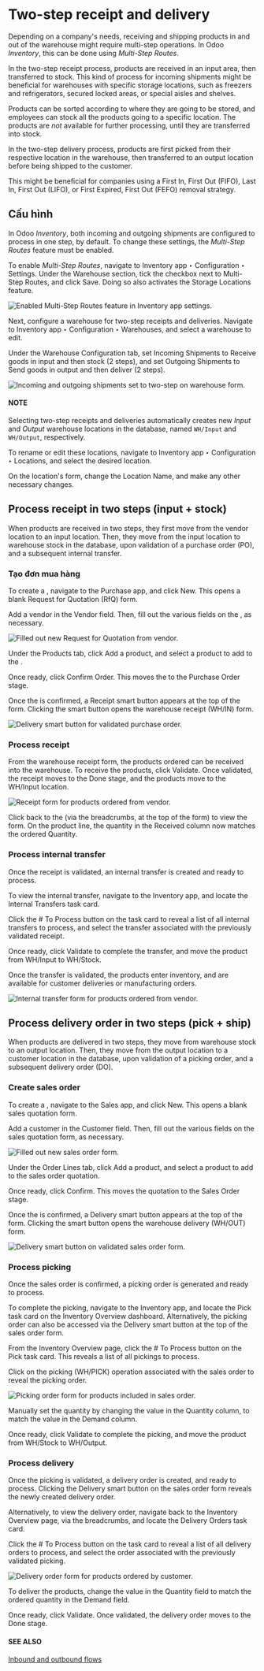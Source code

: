 # Two-step receipt and delivery

Depending on a company's needs, receiving and shipping products in and out of the warehouse might
require multi-step operations. In Odoo *Inventory*, this can be done using *Multi-Step Routes*.

In the two-step receipt process, products are received in an input area, then transferred to stock.
This kind of process for incoming shipments might be beneficial for warehouses with specific storage
locations, such as freezers and refrigerators, secured locked areas, or special aisles and shelves.

Products can be sorted according to where they are going to be stored, and employees can stock all
the products going to a specific location. The products are *not* available for further processing,
until they are transferred into stock.

In the two-step delivery process, products are first picked from their respective location in the
warehouse, then transferred to an output location before being shipped to the customer.

This might be beneficial for companies using a First In, First Out (FIFO), Last In, First Out
(LIFO), or First Expired, First Out (FEFO) removal strategy.

## Cấu hình

In Odoo *Inventory*, both incoming and outgoing shipments are configured to process in one step, by
default. To change these settings, the *Multi-Step Routes* feature must be enabled.

To enable *Multi-Step Routes*, navigate to Inventory app ‣ Configuration ‣
Settings. Under the Warehouse section, tick the checkbox next to Multi-Step
Routes, and click Save. Doing so also activates the Storage Locations
feature.

![Enabled Multi-Step Routes feature in Inventory app settings.](../../../../../.gitbook/assets/receipts-delivery-two-steps-settings.png)

Next, configure a warehouse for two-step receipts and deliveries. Navigate to
Inventory app ‣ Configuration ‣ Warehouses, and select a warehouse to edit.

Under the Warehouse Configuration tab, set Incoming Shipments to
Receive goods in input and then stock (2 steps), and set Outgoing Shipments
to Send goods in output and then deliver (2 steps).

![Incoming and outgoing shipments set to two-step on warehouse form.](../../../../../.gitbook/assets/receipts-delivery-two-steps-shipments.png)

#### NOTE
Selecting two-step receipts and deliveries automatically creates new *Input* and *Output*
warehouse locations in the database, named `WH/Input` and `WH/Output`, respectively.

To rename or edit these locations, navigate to Inventory app ‣ Configuration
‣ Locations, and select the desired location.

On the location's form, change the Location Name, and make any other necessary
changes.

## Process receipt in two steps (input + stock)

When products are received in two steps, they first move from the vendor location to an input
location. Then, they move from the input location to warehouse stock in the database, upon
validation of a purchase order (PO), and a subsequent internal transfer.

### Tạo đơn mua hàng

To create a , navigate to the Purchase app, and click New. This
opens a blank Request for Quotation (RfQ) form.

Add a vendor in the Vendor field. Then, fill out the various fields on the , as
necessary.

![Filled out new Request for Quotation from vendor.](../../../../../.gitbook/assets/receipts-delivery-two-steps-new-rfq.png)

Under the Products tab, click Add a product, and select a product to add to
the .

Once ready, click Confirm Order. This moves the  to the Purchase Order
stage.

Once the  is confirmed, a Receipt smart button appears at the top of the form.
Clicking the smart button opens the warehouse receipt (WH/IN) form.

![Delivery smart button for validated purchase order.](../../../../../.gitbook/assets/receipts-delivery-two-steps-smart-button.png)

### Process receipt

From the warehouse receipt form, the products ordered can be received into the warehouse. To receive
the products, click Validate. Once validated, the receipt moves to the Done
stage, and the products move to the WH/Input location.

![Receipt form for products ordered from vendor.](../../../../../.gitbook/assets/receipts-delivery-two-steps-receipt-form.png)

Click back to the  (via the breadcrumbs, at the top of the form) to view the  form. On the
product line, the quantity in the Received column now matches the ordered
Quantity.

### Process internal transfer

Once the receipt is validated, an internal transfer is created and ready to process.

To view the internal transfer, navigate to the Inventory app, and locate the
Internal Transfers task card.

Click the # To Process button on the task card to reveal a list of all internal
transfers to process, and select the transfer associated with the previously validated receipt.

Once ready, click Validate to complete the transfer, and move the product from
WH/Input to WH/Stock.

Once the transfer is validated, the products enter inventory, and are available for customer
deliveries or manufacturing orders.

![Internal transfer form for products ordered from vendor.](../../../../../.gitbook/assets/receipts-delivery-two-steps-internal-transfer.png)

<a id="inventory-shipping-receiving-two-step-delivery"></a>

## Process delivery order in two steps (pick + ship)

When products are delivered in two steps, they move from warehouse stock to an output location.
Then, they move from the output location to a customer location in the database, upon validation of
a picking order, and a subsequent delivery order (DO).

### Create sales order

To create a , navigate to the Sales app, and click New. This
opens a blank sales quotation form.

Add a customer in the Customer field. Then, fill out the various fields on the sales
quotation form, as necessary.

![Filled out new sales order form.](../../../../../.gitbook/assets/receipts-delivery-two-steps-new-sales-order.png)

Under the Order Lines tab, click Add a product, and select a product to add
to the sales order quotation.

Once ready, click Confirm. This moves the quotation to the Sales Order
stage.

Once the  is confirmed, a Delivery smart button appears at the top of the form.
Clicking the smart button opens the warehouse delivery (WH/OUT) form.

![Delivery smart button on validated sales order form.](../../../../../.gitbook/assets/receipts-delivery-two-steps-delivery-button.png)

### Process picking

Once the sales order is confirmed, a picking order is generated and ready to process.

To complete the picking, navigate to the Inventory app, and locate the Pick
task card on the Inventory Overview dashboard. Alternatively, the picking order can also
be accessed via the Delivery smart button at the top of the sales order form.

From the Inventory Overview page, click the # To Process button on the
Pick task card. This reveals a list of all pickings to process.

Click on the picking (WH/PICK) operation associated with the sales order to reveal the picking
order.

![Picking order form for products included in sales order.](../../../../../.gitbook/assets/receipts-delivery-two-steps-picking-form.png)

Manually set the quantity by changing the value in the Quantity column, to match the
value in the Demand column.

Once ready, click Validate to complete the picking, and move the product from
WH/Stock to WH/Output.

### Process delivery

Once the picking is validated, a delivery order is created, and ready to process. Clicking the
Delivery smart button on the sales order form reveals the newly created delivery order.

Alternatively, to view the delivery order, navigate back to the Inventory Overview page,
via the breadcrumbs, and locate the Delivery Orders task card.

Click the # To Process button on the task card to reveal a list of all delivery orders
to process, and select the order associated with the previously validated picking.

![Delivery order form for products ordered by customer.](../../../../../.gitbook/assets/receipts-delivery-two-steps-delivery-order.png)

To deliver the products, change the value in the Quantity field to match the ordered
quantity in the Demand field.

Once ready, click Validate. Once validated, the delivery order moves to the
Done stage.

#### SEE ALSO
[Inbound and outbound flows](applications/inventory_and_mrp/inventory/shipping_receiving/daily_operations.md)
